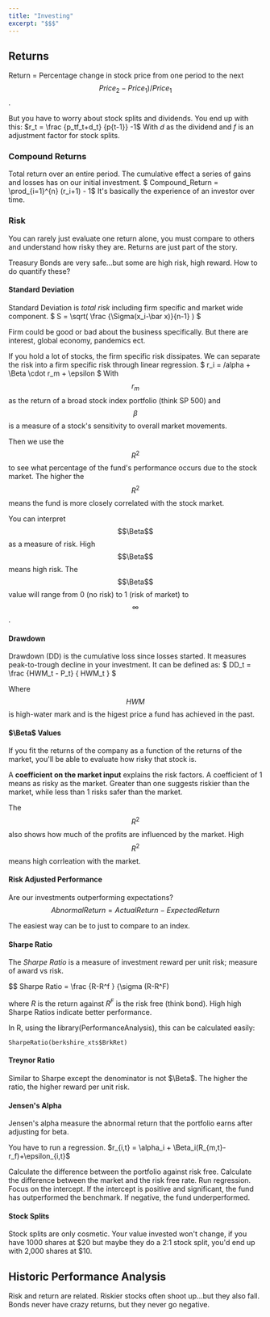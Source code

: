 ```yaml
---
title: "Investing"
excerpt: "$$$"
---
```




## Returns
Return = Percentage change in stock price from one period to the next $$Price_2 - Price_1)/Price_1$$.

But you have to worry about stock splits and dividends. You end up with this: $r_t = \frac {p_tf_t+d_t} {p{t-1}} -1$
With *d* as the dividend and *f* is an adjustment factor for stock splits.

### Compound Returns
Total return over an entire period. The cumulative effect a series of gains and losses has on our initial investment.
$ Compound_Return = \prod_{i=1}^{n} (r_i+1) - 1$ It's basically the experience of an investor over time.

### Risk
You can rarely just evaluate one return alone, you must compare to others and understand how risky they are. Returns are just part of the story.

Treasury Bonds are very safe...but some are high risk, high reward. How to do quantify these?

#### Standard Deviation
Standard Deviation is *total risk* including firm specific and market wide component.
$ S = \sqrt( \frac {\Sigma(x_i-\bar x)}{n-1} ) $

Firm could be good or bad about the business specifically. But there are interest, global economy, pandemics ect.

If you hold a lot of stocks, the firm specific risk dissipates. We can separate the risk into a firm specific risk through linear regression.
$ r_i = /alpha + \Beta \cdot r_m + \epsilon $
With $$r_m$$ as the return of a broad stock index portfolio (think SP 500) and $$\beta$$ is a measure of a stock's sensitivity to overall market movements.

Then we use the $$R^2$$ to see what percentage of the fund's performance occurs due to the stock market. The higher the $$R^2$$ means the fund is more closely correlated with the stock market.

You can interpret $$\Beta$$ as a measure of risk. High $$\Beta$$ means high risk. The $$\Beta$$ value will range from 0 (no risk) to 1 (risk of market) to $$\infty$$.


#### Drawdown
Drawdown (DD) is the cumulative loss since losses started. It measures peak-to-trough decline in your investment. It can be defined as:
$ DD_t = \frac {HWM_t - P_t}  { HWM_t } $

Where $$HWM$$ is high-water mark and is the higest price a fund has achieved in the past.


#### $\Beta$ Values
If you fit the returns of the company as a function of the returns of the market, you'll be able to evaluate how risky that stock is.

A **coefficient on the market input** explains the risk factors. A coefficient of 1 means as risky as the market. Greater than one suggests riskier than the market, while less than 1 risks safer than the market.

The $$R^2$$ also shows how much of the profits are influenced by the market. High $$R^2$$ means high corrleation with the market.

#### Risk Adjusted Performance
Are our investments outperforming expectations?
$$ Abnormal Return = Actual Return - Expected Return $$

The easiest way can be to just to compare to an index.

#### Sharpe Ratio
The *Sharpe Ratio* is a measure of investment reward per unit risk; measure of award vs risk.

$$ Sharpe Ratio = \frac {R-R^f  } {\sigma (R-R^F)  

where $R$ is the return against $R^F$ is the risk free (think bond). High high Sharpe Ratios indicate better performance.

In R, using the library(PerformanceAnalysis), this can be calculated easily:
```{r}
SharpeRatio(berkshire_xts$BrkRet)
```

#### Treynor Ratio
Similar to Sharpe except the denominator is not $\Beta$. The higher the ratio, the higher reward per unit risk.


#### Jensen's Alpha
Jensen's alpha measure the abnormal return that the portfolio earns after adjusting for beta.

You have to run a regression. $r_{i,t} = \alpha_i + \Beta_i(R_{m,t}-r_f)+\epsilon_{i,t}$

Calculate the difference between the portfolio against risk free. Calculate the difference between the market and the risk free rate. Run regression. Focus on the intercept. If the intercept is positive and significant, the fund has outperformed the benchmark. If negative, the fund underperformed.

#### Stock Splits
Stock splits are only cosmetic. Your value invested won't change, if you have 1000 shares at $20 but maybe they do a 2:1 stock split, you'd end up with 2,000 shares at $10.


## Historic Performance Analysis
Risk and return are related. Riskier stocks often shoot up...but they also fall. Bonds never have crazy returns, but they never go negative.
